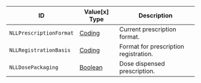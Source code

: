  ID|Value\[x] Type|Description
-------------------------|-------------------------------------------------------------|-----------------------------------------------------------
 `NLLPrescriptionFormat`|[Coding](https://hl7.org/fhir/r4/datatypes.html#codesystem)|Current prescription format.
 `NLLRegistrationBasis`|[Coding](https://hl7.org/fhir/r4/datatypes.html#codesystem)|Format for prescription registration.
 `NLLDosePackaging`|[Boolean](https://hl7.org/fhir/r4/datatypes.html#boolean)|Dose dispensed prescription.
